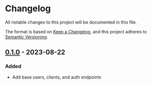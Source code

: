 # Changelog

All notable changes to this project will be documented in this file.

The format is based on [Keep a Changelog](https://keepachangelog.com/en/1.1.0/),
and this project adheres to [Semantic Versioning](https://semver.org/spec/v2.0.0.html).

## [0.1.0] - 2023-08-22

### Added

- Add base users, clients, and auth endpoints

[0.1.0]: https://github.com/ninth-realm/heimdall/releases/tag/v0.1.0

